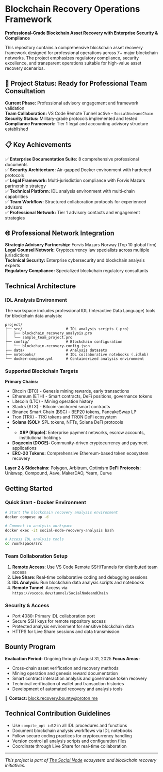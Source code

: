 # Blockchain Recovery Operations Framework

**Professional-Grade Blockchain Asset Recovery with Enterprise Security & Compliance**

This repository contains a comprehensive blockchain asset recovery framework designed for professional operations across 7+ major blockchain networks. The project emphasizes regulatory compliance, security excellence, and transparent operations suitable for high-value asset recovery scenarios.

## 🎯 Project Status: **Ready for Professional Team Consultation**

**Current Phase:** Professional advisory engagement and framework validation  
**Team Collaboration:** VS Code Remote Tunnel active - `SocialNodeandChain`  
**Security Status:** Military-grade protocols implemented and tested  
**Compliance Framework:** Tier 1 legal and accounting advisory structure established  

## 📋 Key Achievements

✅ **Enterprise Documentation Suite:** 8 comprehensive professional documents  
✅ **Security Architecture:** Air-gapped Docker environment with hardened protocols  
✅ **Legal Framework:** Multi-jurisdiction compliance with Forvis Mazars partnership strategy  
✅ **Technical Platform:** IDL analysis environment with multi-chain capabilities  
✅ **Team Workflow:** Structured collaboration protocols for experienced advisors  
✅ **Professional Network:** Tier 1 advisory contacts and engagement strategies  

## 🌐 Professional Network Integration

**Strategic Advisory Partnership:** Forvis Mazars Norway (Top 10 global firm)  
**Legal Counsel Network:** Cryptocurrency law specialists across multiple jurisdictions  
**Technical Security:** Enterprise cybersecurity and blockchain analysis experts  
**Regulatory Compliance:** Specialized blockchain regulatory consultants

## Technical Architecture

### IDL Analysis Environment
The workspace includes professional IDL (Interactive Data Language) tools for blockchain data analysis:

```
project/
├── src/                    # IDL analysis scripts (.pro)
│   ├── blockchain_recovery_analysis.pro
│   └── sample_team_project.pro
├── config/                 # Blockchain configuration
│   └── blockchain-recovery-config.json
├── data/                   # Analysis datasets
├── notebooks/              # IDL collaborative notebooks (.idlnb)
└── docker-compose.yml      # Containerized analysis environment
```

### Supported Blockchain Targets

**Primary Chains:**
- Bitcoin (BTC) - Genesis mining rewards, early transactions
- Ethereum (ETH) - Smart contracts, DeFi positions, governance tokens
- Litecoin (LTC) - Mining operation history
- Stacks (STX) - Bitcoin-anchored smart contracts
- Binance Smart Chain (BSC) - BEP20 tokens, PancakeSwap LP
- Tron (TRX) - TRC tokens and TRON DeFi ecosystem
- **Solana (SOL):** SPL tokens, NFTs, Solana DeFi protocols
- - **XRP (Ripple):** Enterprise payment networks, escrow accounts, institutional holdings
- **Dogecoin (DOGE):** Community-driven cryptocurrency and payment applications
- **ERC-20 Tokens:** Comprehensive Ethereum-based token ecosystem recovery

**Layer 2 & Sidechains:** Polygon, Arbitrum, Optimism
**DeFi Protocols:** Uniswap, Compound, Aave, MakerDAO, Yearn, Curve

## Getting Started

### Quick Start - Docker Environment
```bash
# Start the blockchain recovery analysis environment
docker compose up -d

# Connect to analysis workspace
docker exec -it social-node-recovery-analysis bash

# Access IDL analysis tools
cd /workspace/src
```

### Team Collaboration Setup
1. **Remote Access**: Use VS Code Remote SSH/Tunnels for distributed team access
2. **Live Share**: Real-time collaborative coding and debugging sessions  
3. **IDL Analysis**: Run blockchain data analysis scripts and notebooks
4. **Remote Tunnel**: Access via `https://vscode.dev/tunnel/SocialNodeandChain`

### Security & Access
- Port 4080: Primary IDL collaboration port
- Secure SSH keys for remote repository access
- Protected analysis environment for sensitive blockchain data
- HTTPS for Live Share sessions and data transmission

## Bounty Program

**Evaluation Period:** Ongoing through August 31, 2025
**Focus Areas:**
- Cross-chain asset verification and recovery methods
- Mining operation and genesis reward documentation
- Smart contract interaction analysis and governance token recovery
- Technical verification of wallet and transaction histories
- Development of automated recovery and analysis tools

📧 **Contact:** <block.recovery.bounty@proton.me>

## Technical Contribution Guidelines

- Use `compile_opt idl2` in all IDL procedures and functions
- Document blockchain analysis workflows via IDL notebooks
- Follow secure coding practices for cryptocurrency handling
- Version control all analysis scripts and configuration files
- Coordinate through Live Share for real-time collaboration

---

*This project is part of [The Social Node](https://github.com/Strikkepinnene) ecosystem and blockchain recovery initiatives.*
